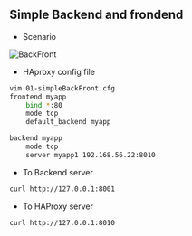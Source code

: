 ## Simple Backend and frondend

* Scenario

![BackFront](https://github.com/hojat-gazestani/DevOps/blob/main/haproxy/pictures/03-HAProxy/01-BackFront.jpg)


* HAproxy config file 
```bash
vim 01-simpleBackFront.cfg
frontend myapp
    bind *:80
    mode tcp
    default_backend myapp

backend myapp
    mode tcp
    server myapp1 192.168.56.22:8010
```

* To Backend server
```bash
curl http://127.0.0.1:8001
```

* To HAProxy server
```bash
curl http://127.0.0.1:8010
```
